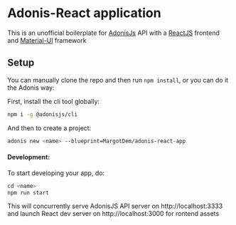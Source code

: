 # Adonis-React application

This is an unofficial boilerplate for [AdonisJs](https://adonisjs.com/) API with a [ReactJS](https://reactjs.org/) frontend and [Material-UI](https://material-ui.com) framework

## Setup

You can manually clone the repo and then run `npm install`, or you can do it the Adonis way:

First, install the cli tool globally:

```bash
npm i -g @adonisjs/cli
```

And then to create a project:

```bash
adonis new <name> --blueprint=MargotDem/adonis-react-app
```

#### Development:
To start developing your app, do:

```js
cd <name>
npm run start
```

This will concurrently serve AdonisJS API server on http://localhost:3333 and launch React dev server on http://localhost:3000 for rontend assets
